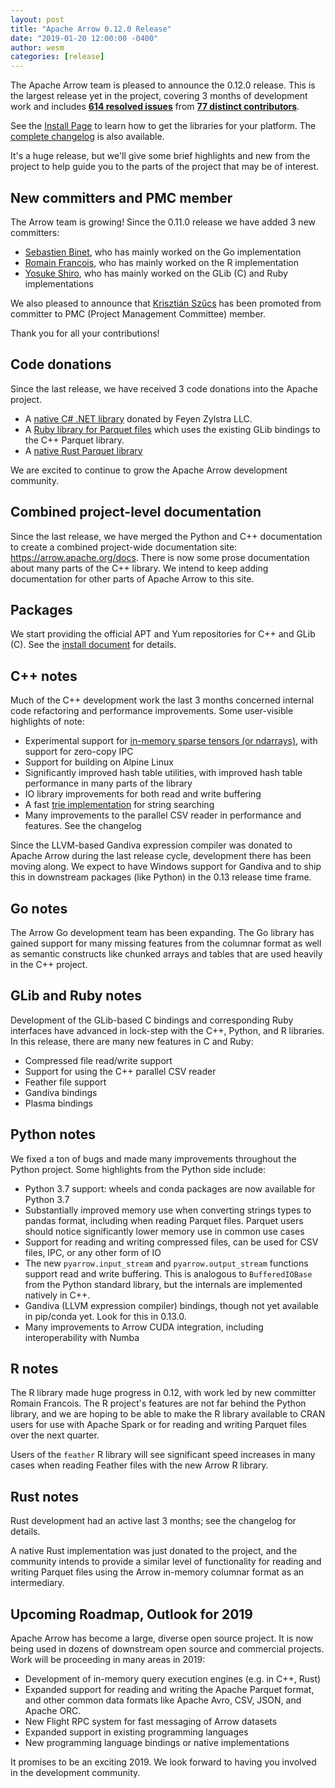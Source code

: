 ```yaml
---
layout: post
title: "Apache Arrow 0.12.0 Release"
date: "2019-01-20 12:00:00 -0400"
author: wesm
categories: [release]
---
```

<!--
{% comment %}
Licensed to the Apache Software Foundation (ASF) under one or more
contributor license agreements.  See the NOTICE file distributed with
this work for additional information regarding copyright ownership.
The ASF licenses this file to you under the Apache License, Version 2.0
(the "License"); you may not use this file except in compliance with
the License.  You may obtain a copy of the License at

http://www.apache.org/licenses/LICENSE-2.0

Unless required by applicable law or agreed to in writing, software
distributed under the License is distributed on an "AS IS" BASIS,
WITHOUT WARRANTIES OR CONDITIONS OF ANY KIND, either express or implied.
See the License for the specific language governing permissions and
limitations under the License.
{% endcomment %}
-->

The Apache Arrow team is pleased to announce the 0.12.0 release. This is the
largest release yet in the project, covering 3 months of development work and
includes [**614 resolved issues**][1] from [**77 distinct contributors**][22].

See the [Install Page][2] to learn how to get the libraries for your
platform. The [complete changelog][3] is also available.

It's a huge release, but we'll give some brief highlights and new from the
project to help guide you to the parts of the project that may be of interest.

## New committers and PMC member

The Arrow team is growing! Since the 0.11.0 release we have added 3 new
committers:

* [Sebastien Binet][13], who has mainly worked on the Go implementation
* [Romain Francois][14], who has mainly worked on the R implementation
* [Yosuke Shiro][15], who has mainly worked on the GLib (C) and Ruby
  implementations

We also pleased to announce that [Krisztián Szűcs][16] has been promoted
from committer to PMC (Project Management Committee) member.

Thank you for all your contributions!

## Code donations

Since the last release, we have received 3 code donations into the Apache
project.

* A [native C# .NET library][17] donated by Feyen Zylstra LLC.
* A [Ruby library for Parquet files][18] which uses the existing GLib bindings to
  the C++ Parquet library.
* A [native Rust Parquet library][19]

We are excited to continue to grow the Apache Arrow development community.

## Combined project-level documentation

Since the last release, we have merged the Python and C++ documentation to
create a combined project-wide documentation site:
https://arrow.apache.org/docs. There is now some prose documentation about many
parts of the C++ library. We intend to keep adding documentation for other
parts of Apache Arrow to this site.

## Packages

We start providing the official APT and Yum repositories for C++ and
GLib (C). See the [install document][23] for details.

## C++ notes

Much of the C++ development work the last 3 months concerned internal code
refactoring and performance improvements. Some user-visible highlights of note:

* Experimental support for [in-memory sparse tensors (or ndarrays)][21], with
  support for zero-copy IPC
* Support for building on Alpine Linux
* Significantly improved hash table utilities, with improved hash table
  performance in many parts of the library
* IO library improvements for both read and write buffering
* A fast [trie implementation][20] for string searching
* Many improvements to the parallel CSV reader in performance and features. See
  the changelog

Since the LLVM-based Gandiva expression compiler was donated to Apache Arrow
during the last release cycle, development there has been moving along. We
expect to have Windows support for Gandiva and to ship this in downstream
packages (like Python) in the 0.13 release time frame.

## Go notes

The Arrow Go development team has been expanding. The Go library has gained
support for many missing features from the columnar format as well as semantic
constructs like chunked arrays and tables that are used heavily in the C++
project.

## GLib and Ruby notes

Development of the GLib-based C bindings and corresponding Ruby interfaces have
advanced in lock-step with the C++, Python, and R libraries. In this release,
there are many new features in C and Ruby:

* Compressed file read/write support
* Support for using the C++ parallel CSV reader
* Feather file support
* Gandiva bindings
* Plasma bindings

## Python notes

We fixed a ton of bugs and made many improvements throughout the Python
project. Some highlights from the Python side include:

* Python 3.7 support: wheels and conda packages are now available for Python
  3.7
* Substantially improved memory use when converting strings types to pandas
  format, including when reading Parquet files. Parquet users should notice
  significantly lower memory use in common use cases
* Support for reading and writing compressed files, can be used for CSV files,
  IPC, or any other form of IO
* The new `pyarrow.input_stream` and `pyarrow.output_stream` functions support
  read and write buffering. This is analogous to `BufferedIOBase` from the
  Python standard library, but the internals are implemented natively in C++.
* Gandiva (LLVM expression compiler) bindings, though not yet available in
  pip/conda yet. Look for this in 0.13.0.
* Many improvements to Arrow CUDA integration, including interoperability with
  Numba

## R notes

The R library made huge progress in 0.12, with work led by new committer Romain
Francois. The R project's features are not far behind the Python library, and
we are hoping to be able to make the R library available to CRAN users for use
with Apache Spark or for reading and writing Parquet files over the next
quarter.

Users of the `feather` R library will see significant speed increases in many
cases when reading Feather files with the new Arrow R library.

## Rust notes

Rust development had an active last 3 months; see the changelog for details.

A native Rust implementation was just donated to the project, and the community
intends to provide a similar level of functionality for reading and writing
Parquet files using the Arrow in-memory columnar format as an intermediary.

## Upcoming Roadmap, Outlook for 2019

Apache Arrow has become a large, diverse open source project. It is now being
used in dozens of downstream open source and commercial projects. Work will be
proceeding in many areas in 2019:

* Development of in-memory query execution engines (e.g. in C++, Rust)
* Expanded support for reading and writing the Apache Parquet format, and other
  common data formats like Apache Avro, CSV, JSON, and Apache ORC.
* New Flight RPC system for fast messaging of Arrow datasets
* Expanded support in existing programming languages
* New programming language bindings or native implementations

It promises to be an exciting 2019. We look forward to having you involved in
the development community.

[1]: https://issues.apache.org/jira/issues/?jql=project%20%3D%20ARROW%20AND%20status%20in%20(Resolved%2C%20Closed)%20AND%20fixVersion%20%3D%200.12.0
[2]: https://arrow.apache.org/install
[3]: https://arrow.apache.org/release/0.12.0.html
[13]: https://github.com/sbinet
[14]: https://github.com/romainfrancois
[15]: https://github.com/shiro615
[16]: https://github.com/kszucs
[17]: http://incubator.apache.org/ip-clearance/arrow-csharp-library.html
[18]: http://incubator.apache.org/ip-clearance/arrow-parquet-ruby.html
[19]: http://incubator.apache.org/ip-clearance/arrow-parquet-rust.html
[20]: https://github.com/apache/arrow/blob/master/cpp/src/arrow/util/trie.h
[21]: https://github.com/apache/arrow/blob/master/cpp/src/arrow/sparse_tensor.h
[22]: https://arrow.apache.org/release/0.12.0.html#contributors
[23]: https://arrow.apache.org/install/

